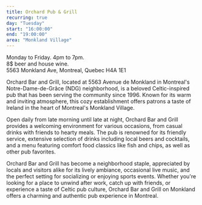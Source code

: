 ```yaml
---
title: Orchard Pub & Grill
recurring: true
day: "Tuesday"
start: "16:00:00"
end: "19:00:00"
area: "Monkland Village"
---
```


Monday to Friday. 4pm to 7pm.<br>8$ beer and house wine.<br>5563 Monkland Ave, Montreal, Quebec H4A 1E1

<!-- more -->

Orchard Bar and Grill, located at 5563 Avenue de Monkland in Montreal's Notre-Dame-de-Grâce (NDG) neighborhood, is a beloved Celtic-inspired pub that has been serving the community since 1996. Known for its warm and inviting atmosphere, this cozy establishment offers patrons a taste of Ireland in the heart of Montreal's Monkland Village.

Open daily from late morning until late at night, Orchard Bar and Grill provides a welcoming environment for various occasions, from casual drinks with friends to hearty meals. The pub is renowned for its friendly service, extensive selection of drinks including local beers and cocktails, and a menu featuring comfort food classics like fish and chips, as well as other pub favorites.

Orchard Bar and Grill has become a neighborhood staple, appreciated by locals and visitors alike for its lively ambiance, occasional live music, and the perfect setting for socializing or enjoying sports events. Whether you're looking for a place to unwind after work, catch up with friends, or experience a taste of Celtic pub culture, Orchard Bar and Grill on Monkland offers a charming and authentic pub experience in Montreal.
